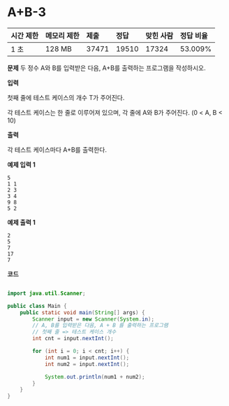 # A+B-3

| 시간 제한 | 메모리 제한 | 제출  | 정답  | 맞힌 사람 | 정답 비율 |
| :-------- | :---------- | :---- | :---- | :-------- | :-------- |
| 1 초      | 128 MB      | 37471 | 19510 | 17324     | 53.009%   |

**문제**
두 정수 A와 B를 입력받은 다음, A+B를 출력하는 프로그램을 작성하시오.

**입력**

첫째 줄에 테스트 케이스의 개수 T가 주어진다.

각 테스트 케이스는 한 줄로 이루어져 있으며, 각 줄에 A와 B가 주어진다. (0 < A, B < 10)

**출력**

각 테스트 케이스마다 A+B를 출력한다.

**예제 입력 1**

```
5
1 1
2 3
3 4
9 8
5 2
```

**예제 출력 1**

```
2
5
7
17
7
```

**코드**

```java

import java.util.Scanner;

public class Main {
    public static void main(String[] args) {
        Scanner input = new Scanner(System.in);
        // A, B를 입력받은 다음, A + B 를 출력하는 프로그램
        // 첫째 줄 => 테스트 케이스 개수
        int cnt = input.nextInt();

        for (int i = 0; i < cnt; i++) {
            int num1 = input.nextInt();
            int num2 = input.nextInt();

            System.out.println(num1 + num2);
        }
    }
}
```
